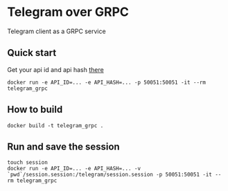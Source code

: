 # Telegram over GRPC
Telegram client as a GRPC service

## Quick start
Get your api id and api hash [there](https://core.telegram.org/api/obtaining_api_id)
```
docker run -e API_ID=... -e API_HASH=... -p 50051:50051 -it --rm telegram_grpc
```

## How to build
```
docker build -t telegram_grpc .
```

## Run and save the session
```
touch session
docker run -e API_ID=... -e API_HASH=... -v `pwd`/session.session:/telegram/session.session -p 50051:50051 -it --rm telegram_grpc
```